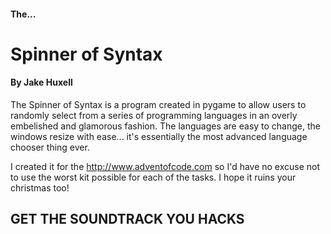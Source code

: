 #### The...
#  Spinner of Syntax
#### By Jake Huxell
The Spinner of Syntax is a program created in pygame to allow users to randomly select from a series of programming languages in an overly embelished and glamorous fashion. The languages are easy to change, the windows resize with ease... it's essentially the most advanced language chooser thing ever. 

I created it for the <http://www.adventofcode.com> so I'd have no excuse not to use the worst kit possible for each of the tasks. I hope it ruins your christmas too!

## GET THE SOUNDTRACK YOU HACKS
